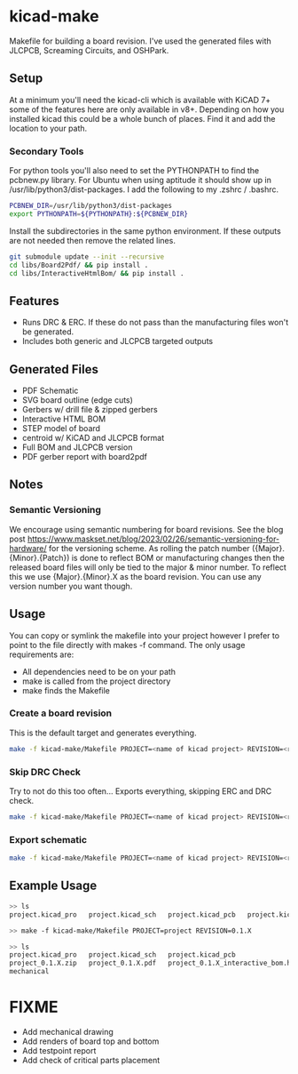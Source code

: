 # kicad-make

Makefile for building a board revision. I've used the generated files with JLCPCB, Screaming Circuits, and OSHPark.

## Setup
At a minimum you'll need the kicad-cli which is available with KiCAD 7+ some of the features here are only available
in v8+. Depending on how you installed kicad this could be a whole bunch of places. Find it and add the location
to your path.

### Secondary Tools
For python tools you'll also need to set the PYTHONPATH to find the pcbnew.py library.
For Ubuntu when using aptitude it should show up in /usr/lib/python3/dist-packages.
I add the following to my .zshrc / .bashrc.

```sh
PCBNEW_DIR=/usr/lib/python3/dist-packages
export PYTHONPATH=${PYTHONPATH}:${PCBNEW_DIR}
```

Install the subdirectories in the same python environment. If these outputs are not 
needed then remove the related lines.

```sh
git submodule update --init --recursive
cd libs/Board2Pdf/ && pip install .
cd libs/InteractiveHtmlBom/ && pip install .
```

## Features
+ Runs DRC & ERC. If these do not pass than the manufacturing files won't be generated.
+ Includes both generic and JLCPCB targeted outputs

## Generated Files
+ PDF Schematic
+ SVG board outline (edge cuts)
+ Gerbers w/ drill file & zipped gerbers
+ Interactive HTML BOM
+ STEP model of board
+ centroid w/ KiCAD and JLCPCB format
+ Full BOM and JLCPCB version
+ PDF gerber report with board2pdf

## Notes
### Semantic Versioning
We encourage using semantic numbering for board revisions. See the blog post <https://www.maskset.net/blog/2023/02/26/semantic-versioning-for-hardware/> for the versioning scheme.
As rolling the patch number ({Major}.{Minor}.{Patch}) is done to reflect BOM or manufacturing changes then the released board files will only be tied to the major & minor number. To reflect this we use {Major}.{Minor}.X as the board revision. You can use any version number you want though.

## Usage

You can copy or symlink the makefile into your project however I prefer to point to the file directly with makes -f command. 
The only usage requirements are:

+ All dependencies need to be on your path
+ make is called from the project directory
+ make finds the Makefile 

### Create a board revision
This is the default target and generates everything.
```bash
make -f kicad-make/Makefile PROJECT=<name of kicad project> REVISION=<revision number>
```

### Skip DRC Check
Try to not do this too often... Exports everything, skipping ERC and DRC check.

```bash
make -f kicad-make/Makefile PROJECT=<name of kicad project> REVISION=<revision number> no-drc
```

### Export schematic
```bash
make -f kicad-make/Makefile PROJECT=<name of kicad project> REVISION=<revision number> schematic
```


## Example Usage
```bash
>> ls
project.kicad_pro   project.kicad_sch   project.kicad_pcb   project.kicad_prl

>> make -f kicad-make/Makefile PROJECT=project REVISION=0.1.X

>> ls
project.kicad_pro   project.kicad_sch   project.kicad_pcb                   project.kicad_prl
project_0.1.X.zip   project_0.1.X.pdf   project_0.1.X_interactive_bom.html  fab
mechanical
```

# FIXME
+ Add mechanical drawing
+ Add renders of board top and bottom
+ Add testpoint report
+ Add check of critical parts placement
